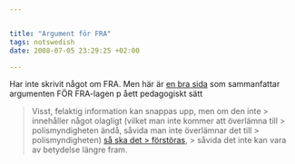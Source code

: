 ```yaml
--- 


title: "Argument för FRA" 
tags: notswedish
date: 2008-07-05 23:29:25 +02:00 

---
```


Har inte skrivit något om FRA. Men här är [en bra sida](http://alliansfrittsverige.blogspot.com/2008/07/juli-4-2008-analys-av_04.html) som sammanfattar argumenten FÖR FRA-lagen p åett pedagogiskt sätt

> Visst, felaktig information kan snappas upp, men om den inte > innehåller något olagligt (vilket man inte kommer att överlämna till > polismyndigheten ändå, såvida man inte överlämnar det till > polismyndigheten) [så ska det > förstöras](http://www.riksdagen.se/Webbnav/index.aspx?nid=101&bet=2007/08:130&guid=%7B7DAE6F4A-B21B-4750-B273-659FBBA24D2C%7D), > såvida det inte kan vara av betydelse längre fram. 
